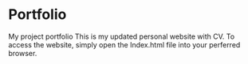 # Portfolio
My project portfolio
This is my updated personal website with CV. To access the website, simply open the Index.html file into your perferred browser.
